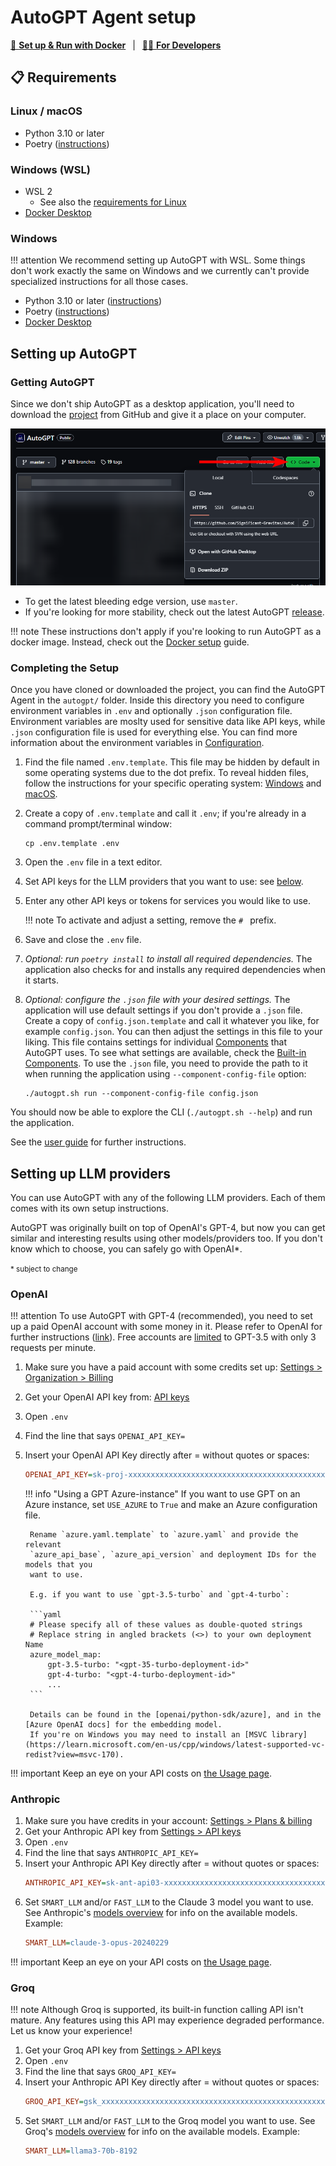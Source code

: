 # AutoGPT Agent setup

[🐋 **Set up & Run with Docker**](./docker.md)
&ensp;|&ensp;
[👷🏼 **For Developers**](./for-developers.md)

## 📋 Requirements

### Linux / macOS

- Python 3.10 or later
- Poetry ([instructions](https://python-poetry.org/docs/#installation))

### Windows (WSL)

- WSL 2
  - See also the [requirements for Linux](#linux--macos)
- [Docker Desktop](https://docs.docker.com/desktop/install/windows-install/)

### Windows

!!! attention
    We recommend setting up AutoGPT with WSL. Some things don't work exactly the same on
    Windows and we currently can't provide specialized instructions for all those cases.

- Python 3.10 or later ([instructions](https://www.tutorialspoint.com/how-to-install-python-in-windows))
- Poetry ([instructions](https://python-poetry.org/docs/#installation))
- [Docker Desktop](https://docs.docker.com/desktop/install/windows-install/)


## Setting up AutoGPT

### Getting AutoGPT

Since we don't ship AutoGPT as a desktop application, you'll need to download the
[project] from GitHub and give it a place on your computer.

![Screenshot of the dialog to clone or download the repo](get-repo-dialog.png)

- To get the latest bleeding edge version, use `master`.
- If you're looking for more stability, check out the latest AutoGPT [release][releases].

[project]: https://github.com/Significant-Gravitas/AutoGPT
[releases]: https://github.com/Significant-Gravitas/AutoGPT/releases

!!! note
    These instructions don't apply if you're looking to run AutoGPT as a docker image.
    Instead, check out the [Docker setup](./docker.md) guide.

### Completing the Setup

Once you have cloned or downloaded the project, you can find the AutoGPT Agent in the
`autogpt/` folder.
Inside this directory you need to configure environment variables in `.env` and optionally `.json` configuration file.
Environment variables are moslty used for sensitive data like API keys, while `.json` configuration file is used for everything else.
You can find more information about the environment variables in [Configuration](../configuration/options.md).

1. Find the file named `.env.template`. This file may
    be hidden by default in some operating systems due to the dot prefix. To reveal
    hidden files, follow the instructions for your specific operating system:
    [Windows][show hidden files/Windows] and [macOS][show hidden files/macOS].
1. Create a copy of `.env.template` and call it `.env`;
    if you're already in a command prompt/terminal window:
    ```shell
    cp .env.template .env
    ```
1. Open the `.env` file in a text editor.
1. Set API keys for the LLM providers that you want to use: see [below](#setting-up-llm-providers).
1. Enter any other API keys or tokens for services you would like to use.

    !!! note
        To activate and adjust a setting, remove the `# ` prefix.

1. Save and close the `.env` file.
1. _Optional: run `poetry install` to install all required dependencies._ The
    application also checks for and installs any required dependencies when it starts.
1. _Optional: configure the `.json` file with your desired settings._ The
    application will use default settings if you don't provide a `.json` file.
    Create a copy of `config.json.template` and call it whatever you like, for example `config.json`.
    You can then adjust the settings in this file to your liking.
    This file contains settings for individual [Components](../../forge/components/introduction.md) that AutoGPT uses.
    To see what settings are available, check the [Built-in Components](../../forge/components/built-in-components.md).
    To use the `.json` file, you need to provide the path to it when running the application using `--component-config-file` option:
    ```shell
    ./autogpt.sh run --component-config-file config.json
    ```

You should now be able to explore the CLI (`./autogpt.sh --help`) and run the application.

See the [user guide](../usage.md) for further instructions.

[show hidden files/Windows]: https://support.microsoft.com/en-us/windows/view-hidden-files-and-folders-in-windows-97fbc472-c603-9d90-91d0-1166d1d9f4b5
[show hidden files/macOS]: https://www.pcmag.com/how-to/how-to-access-your-macs-hidden-files


## Setting up LLM providers

You can use AutoGPT with any of the following LLM providers.
Each of them comes with its own setup instructions.

AutoGPT was originally built on top of OpenAI's GPT-4, but now you can get
similar and interesting results using other models/providers too.
If you don't know which to choose, you can safely go with OpenAI*.

<small>* subject to change</small>

### OpenAI

!!! attention
    To use AutoGPT with GPT-4 (recommended), you need to set up a paid OpenAI account
    with some money in it. Please refer to OpenAI for further instructions ([link][openai/help-gpt-4-access]).
    Free accounts are [limited][openai/api-limits] to GPT-3.5 with only 3 requests per minute.

1. Make sure you have a paid account with some credits set up: [Settings > Organization > Billing][openai/billing]
1. Get your OpenAI API key from: [API keys][openai/api-keys]
2. Open `.env`
3. Find the line that says `OPENAI_API_KEY=`
4. Insert your OpenAI API Key directly after = without quotes or spaces:
    ```ini
    OPENAI_API_KEY=sk-proj-xxxxxxxxxxxxxxxxxxxxxxxxxxxxxxxxxxxxxxxxxxxxxxxx
    ```

    !!! info "Using a GPT Azure-instance"
        If you want to use GPT on an Azure instance, set `USE_AZURE` to `True` and
        make an Azure configuration file.

        Rename `azure.yaml.template` to `azure.yaml` and provide the relevant
        `azure_api_base`, `azure_api_version` and deployment IDs for the models that you
        want to use.

        E.g. if you want to use `gpt-3.5-turbo` and `gpt-4-turbo`:

        ```yaml
        # Please specify all of these values as double-quoted strings
        # Replace string in angled brackets (<>) to your own deployment Name
        azure_model_map:
            gpt-3.5-turbo: "<gpt-35-turbo-deployment-id>"
            gpt-4-turbo: "<gpt-4-turbo-deployment-id>"
            ...
        ```

        Details can be found in the [openai/python-sdk/azure], and in the [Azure OpenAI docs] for the embedding model.
        If you're on Windows you may need to install an [MSVC library](https://learn.microsoft.com/en-us/cpp/windows/latest-supported-vc-redist?view=msvc-170).

!!! important
    Keep an eye on your API costs on [the Usage page][openai/usage].


[openai/api-keys]: https://platform.openai.com/account/api-keys
[openai/billing]: https://platform.openai.com/account/billing/overview
[openai/usage]: https://platform.openai.com/account/usage
[openai/api-limits]: https://platform.openai.com/docs/guides/rate-limits/free-tier-rate-limits
[openai/help-gpt-4-access]: https://help.openai.com/en/articles/7102672-how-can-i-access-gpt-4-gpt-4-turbo-and-gpt-4o#h_9bddcd317c
[openai/python-sdk/azure]: https://github.com/openai/openai-python?tab=readme-ov-file#microsoft-azure-openai


### Anthropic

1. Make sure you have credits in your account: [Settings > Plans & billing][anthropic/billing]
2. Get your Anthropic API key from [Settings > API keys][anthropic/api-keys]
3. Open `.env`
4. Find the line that says `ANTHROPIC_API_KEY=`
5. Insert your Anthropic API Key directly after = without quotes or spaces:
    ```ini
    ANTHROPIC_API_KEY=sk-ant-api03-xxxxxxxxxxxxxxxxxxxxxxxxxxxxxxxxxxxxxxxxxxxxxxxxxxxxxxxxxxxxxxxxxxxxxxxxxxxxxxxxxxxxxxxxxxxxxxx
    ```
6. Set `SMART_LLM` and/or `FAST_LLM` to the Claude 3 model you want to use.
   See Anthropic's [models overview][anthropic/models] for info on the available models.
   Example:
    ```ini
    SMART_LLM=claude-3-opus-20240229
    ```

!!! important
    Keep an eye on your API costs on [the Usage page][anthropic/usage].

[anthropic/api-keys]: https://console.anthropic.com/settings/keys
[anthropic/billing]: https://console.anthropic.com/settings/plans
[anthropic/usage]: https://console.anthropic.com/settings/usage
[anthropic/models]: https://docs.anthropic.com/en/docs/models-overview


### Groq

!!! note
    Although Groq is supported, its built-in function calling API isn't mature.
    Any features using this API may experience degraded performance.
    Let us know your experience!

1. Get your Groq API key from [Settings > API keys][groq/api-keys]
2. Open `.env`
3. Find the line that says `GROQ_API_KEY=`
4. Insert your Anthropic API Key directly after = without quotes or spaces:
    ```ini
    GROQ_API_KEY=gsk_xxxxxxxxxxxxxxxxxxxxxxxxxxxxxxxxxxxxxxxxxxxxxxxxxxxx
    ```
5. Set `SMART_LLM` and/or `FAST_LLM` to the Groq model you want to use.
   See Groq's [models overview][groq/models] for info on the available models.
   Example:
    ```ini
    SMART_LLM=llama3-70b-8192
    ```

[groq/api-keys]: https://console.groq.com/keys
[groq/models]: https://console.groq.com/docs/models
